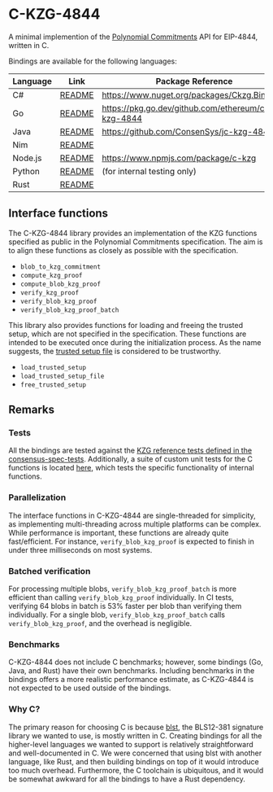 # C-KZG-4844

A minimal implemention of the [Polynomial
Commitments](https://github.com/ethereum/consensus-specs/blob/dev/specs/deneb/polynomial-commitments.md)
API for EIP-4844, written in C.

Bindings are available for the following languages:

| Language | Link                                 | Package Reference                                 |
|----------|--------------------------------------|---------------------------------------------------|
| C#       | [README](bindings/csharp/README.md)  | https://www.nuget.org/packages/Ckzg.Bindings      |
| Go       | [README](bindings/go/README.md)      | https://pkg.go.dev/github.com/ethereum/c-kzg-4844 |
| Java     | [README](bindings/java/README.md)    | https://github.com/ConsenSys/jc-kzg-4844          |
| Nim      | [README](bindings/nim/README.md)     |                                                   |
| Node.js  | [README](bindings/node.js/README.md) | https://www.npmjs.com/package/c-kzg               |
| Python   | [README](bindings/python/README.md)  | (for internal testing only)                       |
| Rust     | [README](bindings/rust/README.md)    |                                                   |

## Interface functions

The C-KZG-4844 library provides an implementation of the KZG functions specified
as public in the Polynomial Commitments specification. The aim is to align these
functions as closely as possible with the specification.

- `blob_to_kzg_commitment`
- `compute_kzg_proof`
- `compute_blob_kzg_proof`
- `verify_kzg_proof`
- `verify_blob_kzg_proof`
- `verify_blob_kzg_proof_batch`

This library also provides functions for loading and freeing the trusted setup,
which are not specified in the specification. These functions are intended to be
executed once during the initialization process. As the name suggests, the
[trusted setup
file](https://github.com/ethereum/c-kzg-4844/blob/main/src/trusted_setup.txt) is
considered to be trustworthy.

- `load_trusted_setup`
- `load_trusted_setup_file`
- `free_trusted_setup`

## Remarks

### Tests

All the bindings are tested against the [KZG reference tests defined in the
consensus-spec-tests](https://github.com/ethereum/consensus-spec-tests/tree/master/tests/general/deneb/kzg).
Additionally, a suite of custom unit tests for the C functions is located
[here](https://github.com/ethereum/c-kzg-4844/blob/main/src/test_c_kzg_4844.c),
which tests the specific functionality of internal functions.

### Parallelization

The interface functions in C-KZG-4844 are single-threaded for simplicity, as
implementing multi-threading across multiple platforms can be complex. While
performance is important, these functions are already quite fast/efficient. For
instance, `verify_blob_kzg_proof` is expected to finish in under three
milliseconds on most systems.

### Batched verification

For processing multiple blobs, `verify_blob_kzg_proof_batch` is more efficient
than calling `verify_blob_kzg_proof` individually. In CI tests, verifying 64
blobs in batch is 53% faster per blob than verifying them individually. For a
single blob, `verify_blob_kzg_proof_batch` calls `verify_blob_kzg_proof`, and
the overhead is negligible.

### Benchmarks

C-KZG-4844 does not include C benchmarks; however, some bindings (Go, Java, and
Rust) have their own benchmarks. Including benchmarks in the bindings offers a
more realistic performance estimate, as C-KZG-4844 is not expected to be used
outside of the bindings.

### Why C?

The primary reason for choosing C is because
[blst](https://github.com/supranational/blst), the BLS12-381 signature library
we wanted to use, is mostly written in C. Creating bindings for all the
higher-level languages we wanted to support is relatively straightforward and
well-documented in C. We were concerned that using blst with another language,
like Rust, and then building bindings on top of it would introduce too much
overhead. Furthermore, the C toolchain is ubiquitous, and it would be somewhat
awkward for all the bindings to have a Rust dependency.

